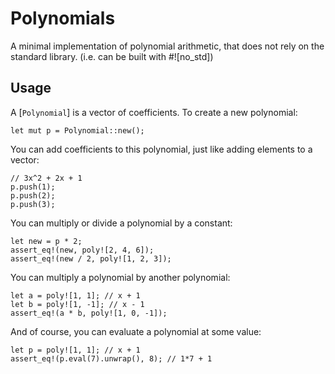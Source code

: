 # Polynomials
A minimal implementation of polynomial arithmetic, that does not rely on the standard library. (i.e. can be built with #![no_std])

## Usage
A [`Polynomial`] is a vector of coefficients. To create a new polynomial:
```
let mut p = Polynomial::new();
```

You can add coefficients to this polynomial, just like adding elements to a vector:
```
// 3x^2 + 2x + 1
p.push(1);
p.push(2);
p.push(3);
```

You can multiply or divide a polynomial by a constant:
```
let new = p * 2;
assert_eq!(new, poly![2, 4, 6]);
assert_eq!(new / 2, poly![1, 2, 3]);
```

You can multiply a polynomial by another polynomial:
```
let a = poly![1, 1]; // x + 1
let b = poly![1, -1]; // x - 1
assert_eq!(a * b, poly![1, 0, -1]);
```

And of course, you can evaluate a polynomial at some value:
```
let p = poly![1, 1]; // x + 1
assert_eq!(p.eval(7).unwrap(), 8); // 1*7 + 1
```

